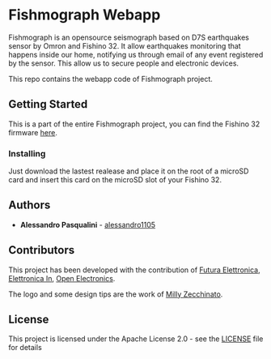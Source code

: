 # Fishmograph Webapp

Fishmograph is an opensource seismograph based on D7S earthquakes sensor by Omron and Fishino 32. It allow earthquakes monitoring that happens inside our home, notifying us through email of any event registered by the sensor. This allow us to secure people and electronic devices.

This repo contains the webapp code of Fishmograph project.

## Getting Started

This is a part of the entire Fishmograph project, you can find the Fishino 32 firmware [here](https://github.com/alessandro1105/fishmograph-firmware).

### Installing

Just download the lastest realease and place it on the root of a microSD card and insert this card on the microSD slot of your Fishino 32.

## Authors

* **Alessandro Pasqualini** - [alessandro1105](https://github.com/alessandro1105)

## Contributors

This project has been developed with the contribution of [Futura Elettronica](http://www.futurashop.it), [Elettronica In](http://www.elettronicain.it), [Open Electronics](https://www.open-electronics.org). 

The logo and some design tips are the work of [Milly Zecchinato](https://www.linkedin.com/in/millyzecchinato).

## License

This project is licensed under the Apache License 2.0 - see the [LICENSE](LICENSE) file for details
